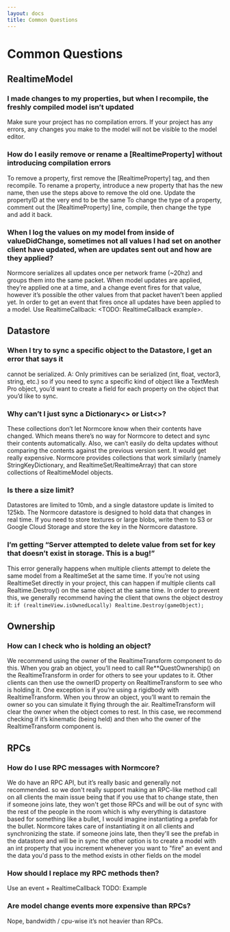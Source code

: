 ```yaml
---
layout: docs
title: Common Questions
---
```

# Common Questions

## RealtimeModel
### I made changes to my properties, but when I recompile, the freshly compiled model isn’t updated
Make sure your project has no compilation errors. If your project has any errors, any changes you make to the model will not be visible to the model editor.

### How do I easily remove or rename a [RealtimeProperty] without introducing compilation errors
To remove a property, first remove the [RealtimeProperty] tag, and then recompile.
To rename a property, introduce a new property that has the new name, then use the steps above to remove the old one. Update the propertyID at the very end to be the same
To change the type of a property, comment out the [RealtimeProperty] line, compile, then change the type and add it back.

### When I log the values on my model from inside of valueDidChange, sometimes not all values I had set on another client have updated, when are updates sent out and how are they applied?
Normcore serializes all updates once per network frame (~20hz) and groups them into the same packet.
When model updates are applied, they’re applied one at a time, and a change event fires for that value, however it’s possible the other values from that packet haven’t been applied yet.
In order to get an event that fires once all updates have been applied to a model. Use RealtimeCallback:
<TODO: RealtimeCallback example>.

## Datastore

### When I try to sync a specific object to the Datastore, I get an error that says it 
cannot be serialized.
A: Only primitives can be serialized (int, float, vector3, string, etc.) so if you need to sync a specific kind of object like a TextMesh Pro object, you’d want to create a field for each property on the object that you’d like to sync.

### Why can’t I just sync a Dictionary<> or List<>?
These collections don’t let Normcore know when their contents have changed. Which means there’s no way for Normcore to detect and sync their contents automatically. Also, we can’t easily do delta updates without comparing the contents against the previous version sent. It would get really expensive.
Normcore provides collections that work similarly (namely StringKeyDictionary, and RealtimeSet/RealtimeArray) that can store collections of RealtimeModel objects.

### Is there a size limit?
Datastores are limited to 10mb, and a single datastore update is limited to 125kb.
The Normcore datastore is designed to hold data that changes in real time. If you need to store textures or large blobs, write them to S3 or Google Cloud Storage and store the key in the Normcore datastore.

### I’m getting “Server attempted to delete value from set for key that doesn’t exist in storage. This is a bug!”
This error generally happens when multiple clients attempt to delete the same model from a RealtimeSet at the same time. If you’re not using RealtimeSet directly in your project, this can happen if multiple clients call Realtime.Destroy() on the same object at the same time.
In order to prevent this, we generally recommend having the client that owns the object destroy it:
`if (realtimeView.isOwnedLocally) Realtime.Destroy(gameObject);`

## Ownership
### How can I check who is holding an object?
We recommend using the owner of the RealtimeTransform component to do this. When you grab an object, you’ll need to call Re**QuestOwnership() on the RealtimeTransform in order for others to see your updates to it. Other clients can then use the ownerID property on RealtimeTransform to see who is holding it.
One exception is if you’re using a rigidbody with RealtimeTransform. When you throw an object, you’ll want to remain the owner so you can simulate it flying through the air. RealtimeTransform will clear the owner when the object comes to rest. In this case, we recommend checking if it’s kinematic (being held) and then who the owner of the RealtimeTransform component is.

## RPCs

### How do I use RPC messages with Normcore?
We do have an RPC API, but it’s really basic and generally not recommended.
so we don't really support making an RPC-like method call on all clients
the main issue being that if you use that to change state, then if someone joins late, they won't get those RPCs and will be out of sync with the rest of the people in the room
which is why everything is datastore based
for something like a bullet, I would imagine instantiating a prefab for the bullet. Normcore takes care of instantiating it on all clients and synchronizing the state.
if someone joins late, then they'll see the prefab in the datastore and will be in sync
the other option is to create a model with an int property that you increment whenever you want to "fire" an event
and the data you'd pass to the method exists in other fields on the model

### How should I replace my RPC methods then?
Use an event + RealtimeCallback
TODO: Example

### Are model change events more expensive than RPCs?
Nope, bandwidth / cpu-wise it’s not heavier than RPCs.
